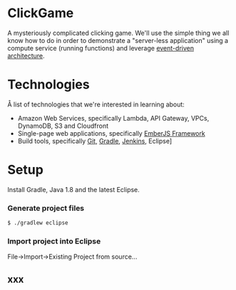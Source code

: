 # ClickGame
A mysteriously complicated clicking game.  We'll use the simple thing we all know how to do in order to demonstrate a "server-less application" using a compute service (running functions) and leverage [event-driven architecture].  

# Technologies
Å list of technologies that we're interested in learning about:
  - Amazon Web Services, specifically Lambda, API Gateway, VPCs, DynamoDB, S3 and Cloudfront
  - Single-page web applications, specifically [EmberJS Framework]
  - Build tools, specifically [Git], [Gradle], [Jenkins], Eclipse]

# Setup
Install Gradle, Java 1.8 and the latest Eclipse. 

### Generate project files
```sh
$ ./gradlew eclipse
```

### Import project into Eclipse
File->Import->Existing Project from source...
<image>
<image2>

## xxx

   [Eclipse]: [https://eclipse.org/]
   [Gradle]: [http://gradle.org/]
   [Git]: [https://git-scm.com/]
   [event-driven architecture]: [https://en.wikipedia.org/wiki/Event-driven_architecture]
   [EmberJS Framework]: [https://en.wikipedia.org/wiki/Ember.js]
   [Jenkins]: [https://jenkins-ci.org/]
